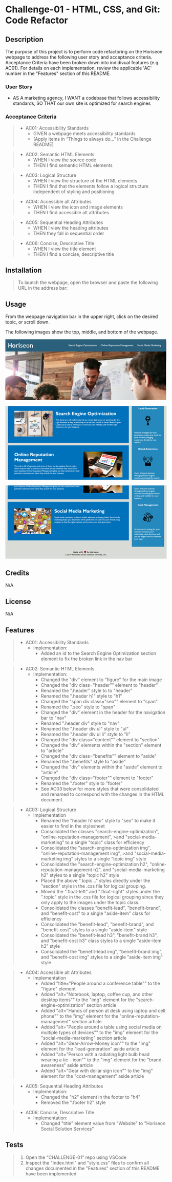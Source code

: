 # Challenge-01 - HTML, CSS, and Git: Code Refactor

## Description
The purpose of this project is to perform code refactoring on the Horiseon webpage to address the following user story and acceptance criteria. Acceptance Criteria have been broken down into indidivual features (e.g. AC01). For details on each implementation, review the applicable 'AC' number in the "Features" section of this README.

### User Story

* AS A marketing agency,
I WANT a codebase that follows accessibility standards,
SO THAT our own site is optimized for search engines

### Acceptance Criteria

> * AC01: Accessibility Standards
>    - GIVEN a webpage meets accessibility standards
>    - (Apply items in “Things to always do…” in the Challenge README)

>* AC02: Semantic HTML Elements
>    -	WHEN I view the source code
>    -	THEN I find semantic HTML elements

>* AC03: Logical Structure
>    -	WHEN I view the structure of the HTML elements
>    -	THEN I find that the elements follow a logical structure independent of styling and positioning

>* AC04: Accessible alt Attributes
>    -	WHEN I view the icon and image elements
>    -	THEN I find accessible alt attributes

>* AC05: Sequential Heading Attributes
>    -	WHEN I view the heading attributes
>    -	THEN they fall in sequential order

>* AC06: Concise, Descriptive Title
>    -	WHEN I view the title element
>    -	THEN I find a concise, descriptive title


## Installation

> To launch the webpage, open the browser and paste the following URL in the address bar: <INSERT URL> 

## Usage

From the webpage navigation bar in the upper right, click on the desired topic, or scroll down.

The following images show the top, middle, and bottom of the webpage.

![Header and Navigation bar](assets/images/header-navbar.png)


![Middle of page](assets/images/middle-of-page.png)


![Bottom of page](assets/images/bottom-of-page.png)

## Credits

N/A

## License

N/A


## Features

> * AC01: Accessibility Standards
>   -   Implementation:
>       -   Added an id to the Search Engine Optimization section element to fix the broken link in the nav bar


>* AC02: Semantic HTML Elements
>   -   Implementation:
>        -   Changed the "div" element to "figure" for the main image
>        -   Changed the "div class="header"" element to "header"
>        -   Renamed the ".header" style to to "header"
>        -   Renamed the ".header h1" style to "h1"
>        -   Changed the "span div class="seo"" element to "span"
>        -   Renamed the ".seo" style to "span"
>        -   Changed the "div" element in the header for the navigation bar to "nav"
>        -   Renamed ".header div" style to "nav"
>        -   Renamed the ".header div ul" style to "ul"
>        -   Renamed the ".header div ul li" style to "li"
>        -   Changed the "div class="content"" element to "section"
>        -   Changed the "div" elements within the "section" element to "article"
>        -   Changed the "div class="benefits"" element to "aside"
>        -   Renamed the ".benefits" style to "aside"
>        -   Changed the "div" elements within the "aside" element to "article"
>        -   Changed the "div class="footer"" element to "footer"
>        -   Renamed the ".footer" style to "footer"
>        -   See AC03 below for more styles that were consolidated and renamed to correspond with the changes in the HTML document.

>* AC03: Logical Structure
>   -   Implementation
>       -   Renamed the "header h1 seo" style to "seo" to make it easier to find in the stylesheet
>       -   Consolidated the classes "search-engine-optimization", "online-reputation-management", >and "social-media-marketing" to a single "topic" class for efficiency
>       -   Consolidated the "search-engine-optimization img", "online-reputation-management img", >and "social-media-marketing img" styles to a single "topic img" style
>       -   Consolidated the "search-engine-optimization h2", "online-reputation-management h2", and "social-media-marketing h2" styles to a single "topic h2" style
>       -   Placed the above ".topic..." styles directly under the "section" style in the .css file for logical grouping. 
>       -   Moved the ".float-left" and ".float-right" styles under the ".topic" style in the .css file for logical grouping since they only apply to the images under the topic class.
>       -   Consolidated the classes "benefit-lead", "benefit-brand", and "benefit-cost" to a single "aside-item" class for efficiency
>       -   Consolidated the "benefit-lead", "benefit-brand", and "benefit-cost" styles to a single "aside-item" style
>       -   Consolidated the "benefit-lead h3", "benefit-brand h3", and "benefit-cost h3" class styles to a single "aside-item h3" style
>       -   Consolidated the "benefit-lead img", "benefit-brand img", and "benefit-cost img" styles to a single "aside-item img" style

>* AC04: Accessible alt Attributes
>   -   Implementation
>       -   Added "title="People around a conference table"" to the "figure" element
>       -   Added "alt="Notebook, laptop, coffee cup, and other desktop items"" to the "img" element for the "search-engine-optimization" section article
>       -   Added "alt="Hands of person at desk using laptop and cell phone"" to the "img" element for the "online-reputation-management" section article
>       -   Added "alt="People around a table using social media on multiple types of devices"" to the "img" element for the "social-media-marketing" section article
>       -   Added "alt="Gear-Arrow-Money icon"" to the "img" element for the "lead-generation" aside article
>       -   Added "alt="Person with a radiating light bulb head wearing a tie - icon"" to the "img" element for the "brand-awareness" aside article
>       -   Added "alt="Gear with dollar sign icon"" to the "img" element for the "cost-management" aside article

>* AC05: Sequential Heading Attributes
>   -   Implementation:
>       -   Changed the "h2" element in the footer to "h4"
>       -   Removed the ".footer h2" style

>* AC06: Concise, Descriptive Title
>    -   Implementation:
>        -   Changed "title" element value from "Website" to "Horiseon Social Solution Services" 

    

## Tests

>1. Open the "CHALLENGE-01" repo using VSCode
>2. Inspect the "index.html" and "style.css" files to confirm all changes documented in the "Features" section of this README have been implemented
